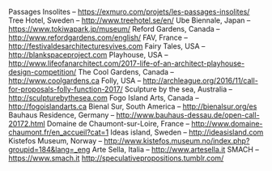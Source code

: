 Passages Insolites – https://exmuro.com/projets/les-passages-insolites/
Tree Hotel, Sweden – http://www.treehotel.se/en/
Ube Biennale, Japan – https://www.tokiwapark.jp/museum/
Reford Gardens, Canada – http://www.refordgardens.com/english/
FAV, France – http://festivaldesarchitecturesvives.com
Fairy Tales, USA – http://blankspaceproject.com
Playhouse, USA – http://www.lifeofanarchitect.com/2017-life-of-an-architect-playhouse-design-competition/
The Cool Gardens, Canada – http://www.coolgardens.ca
Folly, USA – http://archleague.org/2016/11/call-for-proposals-folly-function-2017/
Sculpture by the sea, Australia – http://sculpturebythesea.com
Fogo Island Arts, Canada – http://fogoislandarts.ca
Bienal Sur, South America – http://bienalsur.org/es
Bauhaus Residence, Germany – http://www.bauhaus-dessau.de/open-call-20172.html
Domaine de Chaumont-sur-Loire, France – http://www.domaine-chaumont.fr/en_accueil?cat=1
Ideas island, Sweden – http://ideasisland.com
Kistefos Museum, Norway – http://www.kistefos.museum.no/index.php?groupid=184&lang=_eng
Arte Sella, Italia – http://www.artesella.it
SMACH – https://www.smach.it
http://speculativepropositions.tumblr.com/
